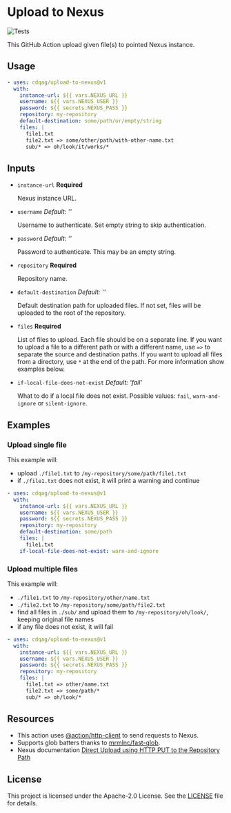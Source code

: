 # Upload to Nexus

![Tests](https://camo.githubusercontent.com/1e24f9affb7fc2d7ac11d01ad1000e8d462051ea2cb38075946fb4a2532b2951/68747470733a2f2f696d672e736869656c64732e696f2f62616467652f74657374732d32342532307061737365642d73756363657373)

This GitHub Action upload given file(s) to pointed Nexus instance.

## Usage

```yaml
- uses: cdqag/upload-to-nexus@v1
  with:
    instance-url: ${{ vars.NEXUS_URL }}
    username: ${{ vars.NEXUS_USER }}
    password: ${{ secrets.NEXUS_PASS }}
    repository: my-repository
    default-destination: some/path/or/empty/string
    files: |
      file1.txt
      file2.txt => some/other/path/with-other-name.txt
      sub/* => oh/look/it/works/*
```

## Inputs

* `instance-url` **Required**

    Nexus instance URL.

* `username` _Default: ''_

    Username to authenticate. Set empty string to skip authentication.

* `password` _Default: ''_

    Password to authenticate. This may be an empty string.

* `repository` **Required**

    Repository name.

* `default-destination` _Default: ''_

    Default destination path for uploaded files. If not set, files will be uploaded to the root of the repository.

* `files` **Required**

    List of files to upload. Each file should be on a separate line. If you want to upload a file to a different path or with a different name, use `=>` to separate the source and destination paths. If you want to upload all files from a directory, use `*` at the end of the path. For more information show examples below.

* `if-local-file-does-not-exist` _Default: 'fail'_

    What to do if a local file does not exist. Possible values: `fail`, `warn-and-ignore` or `silent-ignore`.

## Examples

### Upload single file

This example will:

* upload `./file1.txt` to `/my-repository/some/path/file1.txt`
* if `./file1.txt` does not exist, it will print a warning and continue

```yaml
- uses: cdqag/upload-to-nexus@v1
  with:
    instance-url: ${{ vars.NEXUS_URL }}
    username: ${{ vars.NEXUS_USER }}
    password: ${{ secrets.NEXUS_PASS }}
    repository: my-repository
    default-destination: some/path
    files: |
      file1.txt
    if-local-file-does-not-exist: warn-and-ignore
```

### Upload multiple files

This example will:

* `./file1.txt` to `/my-repository/other/name.txt`
* `./file2.txt` to `/my-repository/some/path/file2.txt`
* find all files in `./sub/` and upload them to `/my-repository/oh/look/`, keeping original file names
* if any file does not exist, it will fail

```yaml
- uses: cdqag/upload-to-nexus@v1
  with:
    instance-url: ${{ vars.NEXUS_URL }}
    username: ${{ vars.NEXUS_USER }}
    password: ${{ secrets.NEXUS_PASS }}
    repository: my-repository
    files: |
      file1.txt => other/name.txt
      file2.txt => some/path/*
      sub/* => oh/look/*
```

## Resources

* This action uses [@action/http-client](https://github.com/actions/toolkit/tree/main/packages/http-client) to send requests to Nexus.
* Supports glob batters thanks to [mrmlnc/fast-glob](https://github.com/mrmlnc/fast-glob).
* Nexus documentation [Direct Upload using HTTP PUT to the Repository Path](https://support.sonatype.com/hc/en-us/articles/115006744008-Repository-How-can-I-programmatically-upload-files-into-Nexus-3#DirectUploadusingHTTPPUTtotheRepositoryPath)

## License

This project is licensed under the Apache-2.0 License. See the [LICENSE](LICENSE) file for details.
